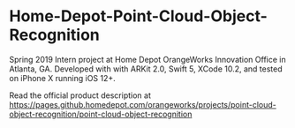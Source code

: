 # Home-Depot-Point-Cloud-Object-Recognition
Spring 2019 Intern project at Home Depot OrangeWorks Innovation Office in Atlanta, GA.
Developed with with ARKit 2.0, Swift 5, XCode 10.2, and tested on iPhone X running iOS 12+.

Read the official product description at
https://pages.github.homedepot.com/orangeworks/projects/point-cloud-object-recognition/point-cloud-object-recognition
